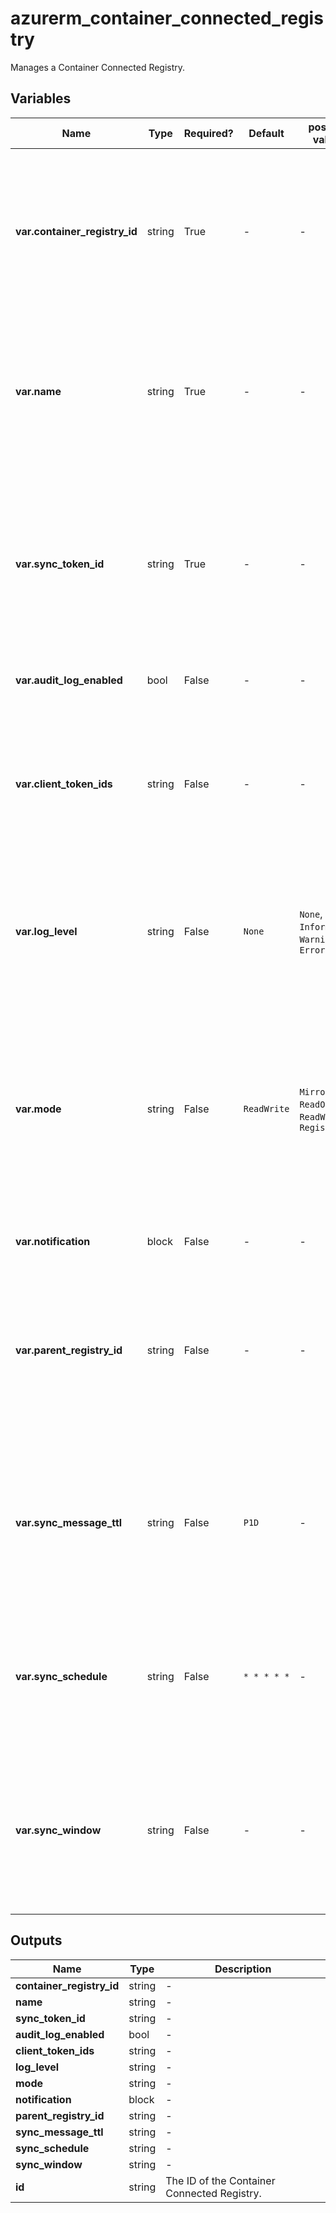 # azurerm_container_connected_registry

Manages a Container Connected Registry.

## Variables

| Name | Type | Required? | Default  | possible values | Description |
| ---- | ---- | --------- | -------- | ----------- | ----------- |
| **var.container_registry_id** | string | True | -  |  -  | The ID of the Container Registry that this Connected Registry will reside in. Changing this forces a new Container Connected Registry to be created. | 
| **var.name** | string | True | -  |  -  | The name which should be used for this Container Connected Registry. Changing this forces a new Container Connected Registry to be created. | 
| **var.sync_token_id** | string | True | -  |  -  | The ID of the Container Registry Token which is used for synchronizing the Connected Registry. Changing this forces a new Container Connected Registry to be created. | 
| **var.audit_log_enabled** | bool | False | -  |  -  | Should the log auditing be enabled? | 
| **var.client_token_ids** | string | False | -  |  -  | Specifies a list of IDs of Container Registry Tokens, which are meant to be used by the clients to connect to the Connected Registry. | 
| **var.log_level** | string | False | `None`  |  `None`, `Debug`, `Information`, `Warning`, `Error`  | The verbosity of the logs. Possible values are `None`, `Debug`, `Information`, `Warning` and `Error`. Defaults to `None`. | 
| **var.mode** | string | False | `ReadWrite`  |  `Mirror`, `ReadOnly`, `ReadWrite`, `Registry`  | The mode of the Connected Registry. Possible values are `Mirror`, `ReadOnly`, `ReadWrite` and `Registry`. Changing this forces a new Container Connected Registry to be created. Defaults to `ReadWrite`. | 
| **var.notification** | block | False | -  |  -  | One or more `notification` blocks. | 
| **var.parent_registry_id** | string | False | -  |  -  | The ID of the parent registry. This can be either a Container Registry ID or a Connected Registry ID. Changing this forces a new Container Connected Registry to be created. | 
| **var.sync_message_ttl** | string | False | `P1D`  |  -  | The period of time (in form of ISO8601) for which a message is available to sync before it is expired. Allowed range is from `P1D` to `P90D`. Defaults to `P1D`. | 
| **var.sync_schedule** | string | False | `* * * * *`  |  -  | The cron expression indicating the schedule that the Connected Registry will sync with its parent. Defaults to `* * * * *`. | 
| **var.sync_window** | string | False | -  |  -  | The time window (in form of ISO8601) during which sync is enabled for each schedule occurrence. Allowed range is from `PT3H` to `P7D`. | 



## Outputs

| Name | Type | Description |
| ---- | ---- | --------- | 
| **container_registry_id** | string  | - | 
| **name** | string  | - | 
| **sync_token_id** | string  | - | 
| **audit_log_enabled** | bool  | - | 
| **client_token_ids** | string  | - | 
| **log_level** | string  | - | 
| **mode** | string  | - | 
| **notification** | block  | - | 
| **parent_registry_id** | string  | - | 
| **sync_message_ttl** | string  | - | 
| **sync_schedule** | string  | - | 
| **sync_window** | string  | - | 
| **id** | string  | The ID of the Container Connected Registry. | 